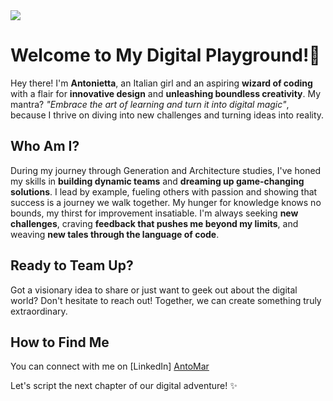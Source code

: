 
<img src="https://drive.google.com/uc?id=16ECD503XOzl1P5-WfEEgA7iy0LIwvJZ-">

# Welcome to My Digital Playground!🚀

Hey there! I'm **Antonietta**, an Italian girl and an aspiring **wizard of coding** with a flair for **innovative design** and **unleashing boundless creativity**. My mantra? <em>"Embrace the art of learning and turn it into digital magic"</em>, 
because I thrive on diving into new challenges and turning ideas into reality.

## Who Am I?

During my journey through Generation and Architecture studies, I've honed my skills in **building dynamic teams** and **dreaming up game-changing solutions**. 
I lead by example, fueling others with passion and showing that success is a journey we walk together.
My hunger for knowledge knows no bounds, my thirst for improvement insatiable. I'm always seeking **new challenges**, 
craving **feedback that pushes me beyond my limits**, and weaving **new tales through the language of code**.

## Ready to Team Up?

Got a visionary idea to share or just want to geek out about the digital world? 
Don't hesitate to reach out! Together, we can create something truly extraordinary.

## How to Find Me

You can connect with me on [LinkedIn] <a href="https://www.linkedin.com/in/antonietta-martino/">AntoMar</a>

Let's script the next chapter of our digital adventure! ✨

<!---
antomar93/antomar93 is a ✨ special ✨ repository because its `README.md` (this file) appears on your GitHub profile.
You can click the Preview link to take a look at your changes.
--->
